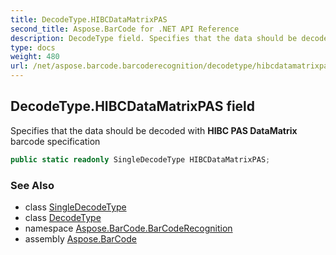 ```yaml
---
title: DecodeType.HIBCDataMatrixPAS
second_title: Aspose.BarCode for .NET API Reference
description: DecodeType field. Specifies that the data should be decoded with HIBC PAS DataMatrix barcode specification
type: docs
weight: 480
url: /net/aspose.barcode.barcoderecognition/decodetype/hibcdatamatrixpas/
---
```

## DecodeType.HIBCDataMatrixPAS field

Specifies that the data should be decoded with **HIBC PAS DataMatrix** barcode specification

```csharp
public static readonly SingleDecodeType HIBCDataMatrixPAS;
```

### See Also

* class [SingleDecodeType](../../singledecodetype/)
* class [DecodeType](../)
* namespace [Aspose.BarCode.BarCodeRecognition](../../decodetype/)
* assembly [Aspose.BarCode](../../../)


